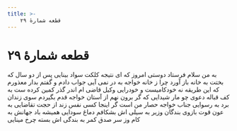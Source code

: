 ```yaml
---
title: >-
    قطعه شمارهٔ ۲۹
---
```

# قطعه شمارهٔ ۲۹

به من سلام فرستاد دوستی امروز
که ای نتیجه کلکت سواد بینایی
پس از دو سال که بختت به خانه باز آورد
چرا ز خانه خواجه به در نمی آیی
جواب دادم و گفتم بدار معذورم
که این طریقه نه خودکامیست و خودرایی
وکیل قاضی ام اندر گذر کمین کرده ست
به کف قباله دعوی چو مار شیدایی
که گر برون نهم از آستان خواجه قدم
بگیردم سوی زندان برد به رسوایی
جناب خواجه حصار من است گر اینجا
کسی نفس زند از حجت تقاضایی
به عون قوت بازوی بندگان وزیر
به سیلی اش بشکافم دماغ سودایی
همیشه باد جهانش به کام وز سر صدق
کمر به بندگی اش بسته چرخ مینایی
